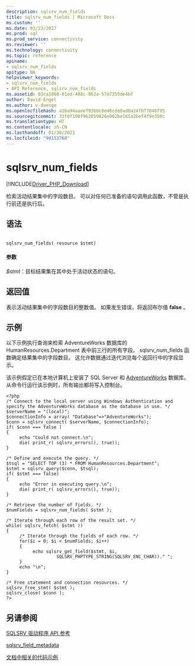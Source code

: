 ```yaml
---
description: sqlsrv_num_fields
title: sqlsrv_num_fields | Microsoft Docs
ms.custom: ''
ms.date: 03/23/2017
ms.prod: sql
ms.prod_service: connectivity
ms.reviewer: ''
ms.technology: connectivity
ms.topic: reference
apiname:
- sqlsrv_num_fields
apitype: NA
helpviewer_keywords:
- sqlsrv_num_fields
- API Reference, sqlsrv_num_fields
ms.assetid: 03ca1860-01ed-408c-862a-57a7355de4bf
author: David-Engel
ms.author: v-daenge
ms.openlocfilehash: a1ba94aaeef9360c0e46cde0ad8a14f0f7046f95
ms.sourcegitcommit: 33f0f190f962059826e002be165a2bef4f9e350c
ms.translationtype: HT
ms.contentlocale: zh-CN
ms.lasthandoff: 01/30/2021
ms.locfileid: "99153768"
---
```

# <a name="sqlsrv_num_fields"></a>sqlsrv_num_fields
[!INCLUDE[Driver_PHP_Download](../../includes/driver_php_download.md)]

检索活动结果集中的字段数目。 可以对任何已准备的语句调用此函数，不管是执行前还是执行后。  
  
## <a name="syntax"></a>语法  
  
```  
  
sqlsrv_num_fields( resource $stmt)  
```  
  
#### <a name="parameters"></a>参数  
*$stmt*：目标结果集在其中处于活动状态的语句。  
  
## <a name="return-value"></a>返回值  
表示活动结果集中的字段数目的整数值。 如果发生错误，将返回布尔值 **false** 。  
  
## <a name="example"></a>示例  
以下示例执行查询来检索 AdventureWorks 数据库的 HumanResources.Department 表中前三行的所有字段。 sqlsrv_num_fields 函数确定结果集中的字段数目。 这允许数据通过迭代浏览每个返回行中的字段显示。  
  
该示例假定已在本地计算机上安装了 SQL Server 和 [AdventureWorks](https://github.com/Microsoft/sql-server-samples/tree/master/samples/databases/adventure-works) 数据库。 从命令行运行该示例时，所有输出都将写入控制台。  
  
```  
<?php  
/* Connect to the local server using Windows Authentication and   
specify the AdventureWorks database as the database in use. */  
$serverName = "(local)";  
$connectionInfo = array( "Database"=>"AdventureWorks");  
$conn = sqlsrv_connect( $serverName, $connectionInfo);  
if( $conn === false )  
{  
     echo "Could not connect.\n";  
     die( print_r( sqlsrv_errors(), true));  
}  
  
/* Define and execute the query. */  
$tsql = "SELECT TOP (3) * FROM HumanResources.Department";  
$stmt = sqlsrv_query($conn, $tsql);  
if( $stmt === false)  
{  
     echo "Error in executing query.\n";  
     die( print_r( sqlsrv_errors(), true));  
}  
  
/* Retrieve the number of fields. */  
$numFields = sqlsrv_num_fields( $stmt );  
  
/* Iterate through each row of the result set. */  
while( sqlsrv_fetch( $stmt ))  
{  
     /* Iterate through the fields of each row. */  
     for($i = 0; $i < $numFields; $i++)  
     {  
          echo sqlsrv_get_field($stmt, $i,   
                   SQLSRV_PHPTYPE_STRING(SQLSRV_ENC_CHAR))." ";  
     }  
     echo "\n";  
}  
  
/* Free statement and connection resources. */  
sqlsrv_free_stmt( $stmt );  
sqlsrv_close( $conn );  
?>  
```  
  
## <a name="see-also"></a>另请参阅  
[SQLSRV 驱动程序 API 参考](../../connect/php/sqlsrv-driver-api-reference.md)  

[sqlsrv_field_metadata](../../connect/php/sqlsrv-field-metadata.md)  

[文档中相关的代码示例](../../connect/php/about-code-examples-in-the-documentation.md)  
  
